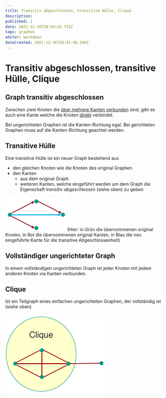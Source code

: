 ```yaml
---
title: Transitiv abgeschlossen, transitive Hülle, Clique
description: 
published: 1
date: 2021-12-16T20:54:43.731Z
tags: graphen
editor: markdown
dateCreated: 2021-12-16T20:41:40.348Z
---
```


# Transitiv abgeschlossen, transitive Hülle, Clique
## Graph transitiv abgeschlossen
Zwischen zwei Knoten die <u>über mehrere Kanten verbunden</u> sind, gibt es auch eine Kante welche die Knoten <u>direkt</u> verbindet.

Bei ungerichteten Graphen ist die Kanten-Richtung egal.
Bei gerichteten Graphen muss auf die Kanten-Richtung geachtet werden.

## Transitive Hülle
Eine transitive Hülle ist ein neuer Graph bestehend aus
- den gleichen Knoten wie die Knoten des original Graphen
- den Kanten
  - aus dem original Graph
  - weiteren Kanten, welche eingeführt werden um dem Graph die Eigenschaft *transitiv abgeschlossen* (siehe oben) zu geben

![transitive-huelle.png](/fom//transitive-huelle.png)
(Hier: in Grün die übernommenen original Knoten, in Rot die übernommenen original Kanten, in Blau die neu eingeführte Kante für die transitive Abgeschlossenheit)

## Vollständiger ungerichteter Graph
In einem vollständigen ungerichteten Graph ist jeder Knoten mit jedem anderen Knoten via Kanten verbunden.

## Clique
Ist ein Teilgraph eines einfachen ungerichteten Graphen, der vollständig ist (siehe oben).

![clique.png](/fom//clique.png)
